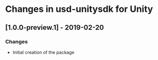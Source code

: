 # Changes in usd-unitysdk for Unity

## [1.0.0-preview.1] - 2019-02-20
### Changes
- Initial creation of the package
